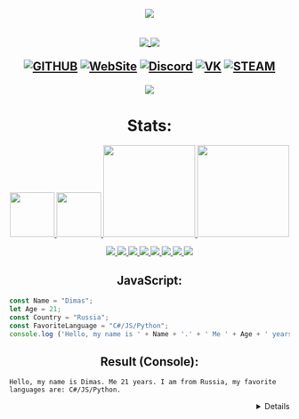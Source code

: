 <p align="center">
  <a href="https://git.io/typing-svg">
    <img src="https://readme-typing-svg.herokuapp.com/?color=%23F92672&lines=Hello,+Guest!;My+name+is+Dimas.;Welcome+to+my+profile!&center=true&size=30">
  </a>
</p>


<h2 align="center"> 
<a href="#">
<img align="center" src="https://img.shields.io/static/v1?style=for-the-badge&message=AUTHOR&color=000&logo=github&logoColor=FFFFFF&label="> 
<img align="center"  src="https://img.shields.io/static/v1?style=for-the-badge&message=By+Samids&color=FFF&label="> 
</a>
  
  [![GITHUB](https://img.shields.io/badge/GitHub-100000?style=for-the-badge&logo=github&logoColor=white)](https://github.com/samids)
  [![WebSite](https://img.shields.io/badge/website-000000?style=for-the-badge&logo=About.me&logoColor=white)](https://bysamids.tk/)
  [![Discord](https://img.shields.io/discord/722183816684371978?color=7289DA&logo=discord&logoColor=white&style=for-the-badge)](https://discord.gg/jcJGAMPJef)
  [![VK](https://img.shields.io/badge/вконтакте-%232E87FB.svg?&style=for-the-badge&logo=vk&logoColor=white)](https://vk.com/zenoviov)
  [![STEAM](https://img.shields.io/badge/Steam-000000?style=for-the-badge&logo=steam&logoColor=white)](#)

  
</h2>

<p align="center">
  <a href="#">
    <img align="center"  src="https://github-profile-trophy.vercel.app/?username=samids&theme=monokai&column=8&no-frame=true&no-bg=true">
  </a>
</p>


<h1 align="center">Stats: </h1>

<p align="center">
  <a href="#">
    <img src="https://discord.c99.nl/widget/theme-1/310448835384049664.png" height="80">
    <img src="https://discordapp.com/api/guilds/722183816684371978/widget.png?style=banner2" height="80">
    <img src="https://github-readme-stats.vercel.app/api?username=samids&show_icons=true&bg_color=0d1117&text_color=FFF&border_color=444" height="165">
    <img src="https://github-readme-stats.vercel.app/api/top-langs/?username=samids&show_icons=true&bg_color=0d1117&text_color=FFF&border_color=444" height="165">
  </a>
</p>

<p align="center">
  <a href="#">
    <img src="https://img.shields.io/badge/HTML5-E34F26?style=for-the-badge&logo=html5&logoColor=white">
    <img src="https://img.shields.io/badge/CSS3-1572B6?style=for-the-badge&logo=css3&logoColor=white">
    <img src="https://img.shields.io/badge/PHP-777BB4?style=for-the-badge&logo=php&logoColor=white">
    <img src="https://img.shields.io/badge/JavaScript-F7DF1E?style=for-the-badge&logo=javascript&logoColor=black">
    <img src="https://img.shields.io/badge/Python-3776AB?style=for-the-badge&logo=python&logoColor=white">
    <img src="https://img.shields.io/badge/C%23-239120?style=for-the-badge&logo=c-sharp&logoColor=white">
    <img src="https://img.shields.io/static/v1?style=for-the-badge&message=Bash&color=000&logo=GNU+Bash&logoColor=FFFFFF&label=">    
    <img src="https://img.shields.io/badge/Unity-100000?style=for-the-badge&logo=unity&logoColor=white">
  </a>
</p>
  
<h2 align="center">JavaScript: </h2>
  
  ```javascript
const Name = "Dimas";
let Age = 21;
const Country = "Russia";
const FavoriteLanguage = "C#/JS/Python";
console.log ('Hello, my name is ' + Name + '.' + ' Me ' + Age + ' years. I am from ' + Country + ', my favorite languages are: ' + FavoriteLanguage + '.')
```
  <h2 align="center">Result (Console): </h2>
  
  ```console
  Hello, my name is Dimas. Me 21 years. I am from Russia, my favorite languages are: C#/JS/Python.

  ```
  
<details align="right">
  By samids
  
  </details>
  
